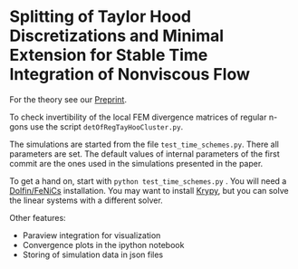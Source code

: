 Splitting of Taylor Hood Discretizations and Minimal Extension for Stable Time Integration of Nonviscous Flow
========

For the theory see our [Preprint](www3.math.tu-berlin.de/preprints/files/Preprint-11-2013.pdf).

To check invertibility of the local FEM divergence matrices of regular n-gons use the script `detOfRegTayHooCluster.py`.

The simulations are started from the file `test_time_schemes.py`. There all parameters are set. The default values of internal parameters of the first commit are the ones used in the simulations presented in the paper.

To get a hand on, start with `python test_time_schemes.py` . You will need a [Dolfin/FeNiCs](http://fenicsproject.org/) installation. You may want to install [Krypy](https://github.com/andrenarchy/krypy), but you can solve the linear systems with a different solver.

Other features:
* Paraview integration for visualization
* Convergence plots in the ipython notebook
* Storing of simulation data in json files
